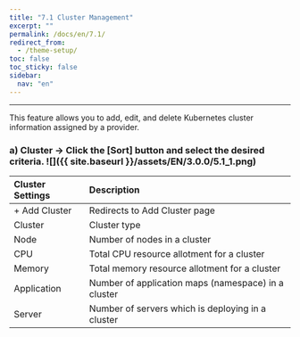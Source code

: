 ```yaml
---
title: "7.1 Cluster Management"
excerpt: ""
permalink: /docs/en/7.1/
redirect_from:
  - /theme-setup/
toc: false
toc_sticky: false
sidebar:
  nav: "en"
---
```



---

This feature allows you to add, edit, and delete Kubernetes cluster information assigned by a provider.

### a\) Cluster → Click the [Sort] button and select the desired criteria. ![]({{ site.baseurl }}/assets/EN/3.0.0/5.1_1.png)

| **Cluster Settings** | **Description** |
| :--- | :--- |
| + Add Cluster | Redirects to Add Cluster page |
| Cluster | Cluster type |
| Node | Number of nodes in a cluster |
| CPU | Total CPU resource allotment for a cluster |
| Memory | Total memory resource allotment for a cluster |
| Application | Number of application maps \(namespace\) in a  cluster |
| Server | Number of servers which is deploying in a cluster |
